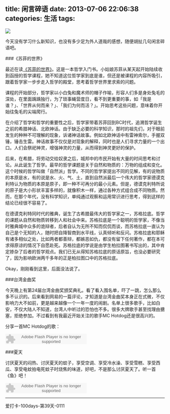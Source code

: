 title: 闲言碎语
date: 2013-07-06 22:06:38
categories: 生活
tags: 
---
![](http://farm3.staticflickr.com/2828/9170912421_3d1f474381_o.jpg)

今天没有学习什么新知识，也没有多少足为外人道哉的感想，随便胡扯几句闲言碎语吧。

<!--more-->

###《苏菲的世界》

最近在读[《苏菲的世界》](http://book.douban.com/subject/1045818/)。这是一本哲学入门书。小姑娘苏菲从某天起开始陆续收到函授的哲学课程，她不知道这位哲学家到底是谁，但还是被课程的内容所吸引，跟着哲学家一步步走入哲学的殿堂，思考着哲学世界里求索的问题。

课程的开始部分，哲学家以小白兔和魔术师的帽子作喻，形容人们多是身处兔毛的深处，在里面踽踽独行，为了琐事蝇营度日，看不到更重要的事，如「我是谁？」、「世界从何而来？」、「我们为何而活？」。开始思考这些问题，意味着你开始往兔毛的尖端爬行。


在介绍了哲学和哲学的重要性之后，哲学家带着苏菲回到BC时代，追溯哲学诞生之前的希腊神话、北欧神话。由于缺乏必要的科学知识，那时的祖先们，对于眼前发生的种种不可理解的现象，诉诸神话故事。例如北欧神话中有雷神索尔，手握双锤，锤击生雷。神话故事不仅仅是对现象的解释，同时也是人们寻求力量的一个出口。人们会祭祀神灵，增强神灵的力量，从而得到神灵更好的保护。

后来，在希腊，将劳动交给奴隶之后，城邦中的市民开始有大量的时间思考和讨论。从此诞生了哲学。最早的哲学课题是关于自然和物质的：万物的组成和变化。这个时候的哲学叫做「自然派」哲学。不同的哲学家提出不同的见解，有的说物质的本原是水，有的说是水、火、气、土，直到自然派最后一个伟大的哲学家德谟克利特认为物质的本原是原子，即一种不可再分的最小元素。但是，德谟克利特所说的原子是大小形状丰富多样的，就像积木一样，通过各种方式组合成不同物质。然而，在那个年代，没有科学知识，单纯通过观察和运用常识进行思考，得到这样的结论已经很不容易了。

在德谟克利特同时代的雅典，诞生了古希腊最伟大的哲学家之一，苏格拉底。哲学的课题从自然和物质转移到人和社会中来。苏格拉底是一个聪明的哲学家，不像当时雅典城中众多的诡辩者，后者自认为无所不知而侃侃而谈，而苏格拉底一直认为自己是个无知的人，随时把自降智商到水平线，认真倾听和反问。苏格拉底和耶稣有诸多相似之处，比如两者都善辩，都嫉恶如仇，都没有留下任何著作，都在本可求得原谅的情况下自愿赴死。苏格拉底的学说是由学生柏拉图著书写出的，其中肯定掺杂了后者的哲学观点。我们已无从得知苏格拉底的原话原旨，也没必要研究了，因为影响欧洲两千多年的正是柏拉图口中的苏格拉底。

Okay，刚刚看到这里，后面没法说了。

###台湾金曲奖

今天晚上有第24届台湾金曲奖颁奖典礼。看了看入围名单，吓了一跳，怎么那么多不认识的。后来看到网易的一篇评论，才知道是台湾金曲奖本身正在式微，不仅影响力大不如前，更是越来越像一个一年一度的闹剧。名单上很多歌手，比如白安，不仅大陆人不知道，台湾人中听过的恐怕也不多。很多大牌歌手甚至找理由搪塞，拒绝参加。不过看到有我最近开始关注的歌手MC Hotdog还是很高兴的。

分享一首MC Hotdog的歌：

<embed src="http://www.xiami.com/widget/0_42965/singlePlayer.swf" type="application/x-shockwave-flash" width="257" height="33" wmode="transparent"></embed>

###夏天

讨厌夏天的闷热、讨厌夏天的蚊子，享受空调、享受冷水澡、享受雪糕、享受西瓜、享受电蚊拍电死蚊子时烧焦的味道，好吧，不是那么讨厌夏天了。听一首《鱼》吧！

<embed src="http://www.xiami.com/widget/0_3508431/singlePlayer.swf" type="application/x-shockwave-flash" width="257" height="33" wmode="transparent"></embed>

---
爱打卡-100days-第39天-0111